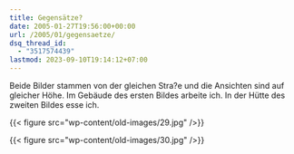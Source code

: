 ```yaml
---
title: Gegensätze?
date: 2005-01-27T19:56:00+00:00
url: /2005/01/gegensaetze/
dsq_thread_id:
  - "3517574439"
lastmod: 2023-09-10T19:14:12+07:00
---
```

Beide Bilder stammen von der gleichen Stra?e und die Ansichten sind auf gleicher Höhe. Im Gebäude des ersten Bildes arbeite ich. In der Hütte des zweiten Bildes esse ich.

{{< figure src="wp-content/old-images/29.jpg" />}}

{{< figure src="wp-content/old-images/30.jpg" />}}
